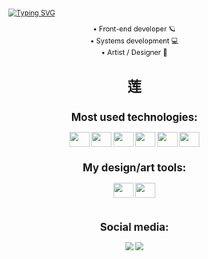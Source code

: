 ###

[![Typing SVG](https://readme-typing-svg.demolab.com/?lines=First+line+of+text;Second+line+of+text)](https://git.io/typing-svg)

<div align="center">
    <a> • Front-end developer 🪐</a>
 <br/>
    <a> • Systems development 💻</a>
 <br/>
    <a> • Artist / Designer 🌸</a>
 <br/>
    <h1> 莲 </h1>

</div>

<div style="display: inline_block">
  <h2 align="center">Most used technologies: </h2>
  <div align="center">
  <img align="center"  height="30" width="40" src="https://cdn.jsdelivr.net/gh/devicons/devicon/icons/html5/html5-original.svg"/>
  <img align="center"  height="30" width="40" src="https://cdn.jsdelivr.net/gh/devicons/devicon/icons/css3/css3-original.svg"/>
  <img align="center"  height="30" width="40" src="https://cdn.jsdelivr.net/gh/devicons/devicon/icons/react/react-original.svg"/>
  <img align="center"  height="30" width="40" src="https://cdn.jsdelivr.net/gh/devicons/devicon/icons/javascript/javascript-original.svg"/>
  <img align="center"  height="30" width="40" src="https://cdn.jsdelivr.net/gh/devicons/devicon/icons/mysql/mysql-original.svg"/>
  <img align="center"  height="30" width="40" src="https://cdn.jsdelivr.net/gh/devicons/devicon/icons/python/python-original.svg"/>
  </div>
</div>
<div style="display: inline_block">
  <h2 align="center">My design/art tools: </h2>
  <div align="center">
  <img align="center"  height="30" width="40" src="https://cdn.jsdelivr.net/gh/devicons/devicon/icons/illustrator/illustrator-plain.svg"/>
  <img align="center"  height="30" width="40" src="https://cdn.jsdelivr.net/gh/devicons/devicon/icons/photoshop/photoshop-plain.svg"/>
  </div>
</div>
<br/>
<div align="center">
<h2>Social media: </h2>
    <a href="https://www.instagram.com/lotusonly_/"><img src="https://img.shields.io/badge/Instagram-E4405F?style=for-the-badge&logo=instagram&logoColor=white" ></a>
    <a href="https://open.spotify.com/user/lm4o2na5afi0u5vww6wwnyadr"><img src="https://img.shields.io/badge/Spotify-1ED760?&style=for-the-badge&logo=spotify&logoColor=white" ></a>

</div>

